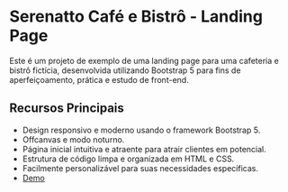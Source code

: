 # Serenatto Café e Bistrô - Landing Page

Este é um projeto de exemplo de uma landing page para uma cafeteria e bistrô fictícia, desenvolvida utilizando Bootstrap 5 para fins de aperfeiçoamento, prática e estudo de front-end.

## Recursos Principais

- Design responsivo e moderno usando o framework Bootstrap 5.
- Offcanvas e modo noturno.
- Página inicial intuitiva e atraente para atrair clientes em potencial.
- Estrutura de código limpa e organizada em HTML e CSS.
- Facilmente personalizável para suas necessidades específicas.
- [Demo](https://bootstrap5-serenatto.vercel.app/)